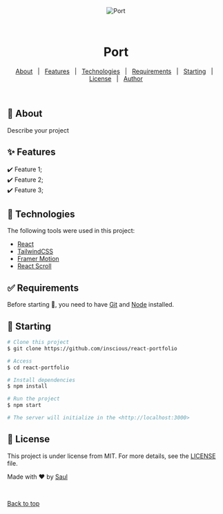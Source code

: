 <div align="center" id="top"> 
  <img src="./.github/app.gif" alt="Port" />

&#xa0;

  <!-- <a href="https://port.netlify.app">Demo</a> -->
</div>

<h1 align="center">Port</h1>

<!-- Status -->

<!-- <h4 align="center">
	🚧  Port 🚀 Under construction...  🚧
</h4>

<hr> -->

<p align="center">
  <a href="#dart-about">About</a> &#xa0; | &#xa0; 
  <a href="#sparkles-features">Features</a> &#xa0; | &#xa0;
  <a href="#rocket-technologies">Technologies</a> &#xa0; | &#xa0;
  <a href="#white_check_mark-requirements">Requirements</a> &#xa0; | &#xa0;
  <a href="#checkered_flag-starting">Starting</a> &#xa0; | &#xa0;
  <a href="#memo-license">License</a> &#xa0; | &#xa0;
  <a href="https://github.com/inscious" target="_blank">Author</a>
</p>

<br>

## :dart: About

Describe your project

## :sparkles: Features

:heavy_check_mark: Feature 1;\
:heavy_check_mark: Feature 2;\
:heavy_check_mark: Feature 3;

## :rocket: Technologies

The following tools were used in this project:

-   <a href="https://reactjs.org/" target="_blank" >React</a>
-   <a href="https://tailwindcss.com/" target="_blank" >TailwindCSS</a>
-   <a href="https://www.framer.com/motion/" target="_blank" >Framer Motion</a>
-   <a href="https://www.npmjs.com/package/react-scroll" target="_blank" >React Scroll</a>

## :white_check_mark: Requirements

Before starting :checkered_flag:, you need to have [Git](https://git-scm.com) and [Node](https://nodejs.org/en/) installed.

## :checkered_flag: Starting

```bash
# Clone this project
$ git clone https://github.com/inscious/react-portfolio

# Access
$ cd react-portfolio

# Install dependencies
$ npm install

# Run the project
$ npm start

# The server will initialize in the <http://localhost:3000>
```

## :memo: License

This project is under license from MIT. For more details, see the [LICENSE](LICENSE.md) file.

Made with :heart: by <a href="https://github.com/inscious" target="_blank">Saul</a>

&#xa0;

<a href="#top">Back to top</a>
